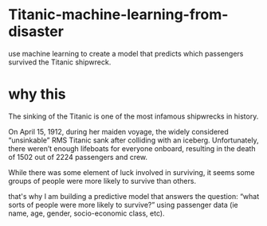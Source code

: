 # Titanic-machine-learning-from-disaster
use machine learning to create a model that predicts which passengers survived the Titanic shipwreck.
# why this 
The sinking of the Titanic is one of the most infamous shipwrecks in history.

On April 15, 1912, during her maiden voyage, the widely considered “unsinkable” RMS Titanic sank after colliding with an iceberg. Unfortunately, there weren’t enough lifeboats for everyone onboard, resulting in the death of 1502 out of 2224 passengers and crew.

While there was some element of luck involved in surviving, it seems some groups of people were more likely to survive than others.

that's why I am building  a predictive model that answers the question: “what sorts of people were more likely to survive?” using passenger data (ie name, age, gender, socio-economic class, etc).
